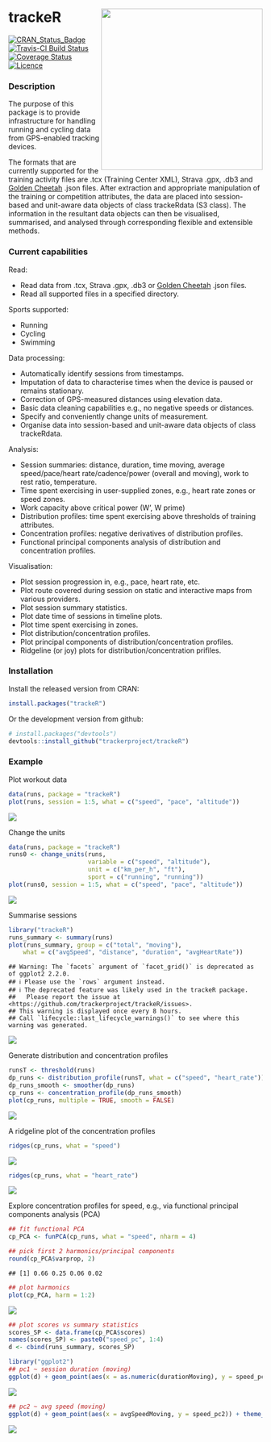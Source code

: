 
# trackeR <img src="README_files/hex_trackeR.svg" width="320" align="right">

[![CRAN_Status_Badge](http://www.r-pkg.org/badges/version/trackeR)](https://cran.r-project.org/package=trackeR)
[![Travis-CI Build
Status](https://travis-ci.org/trackerproject/trackeR.svg?branch=master)](https://travis-ci.org/trackerproject/trackeR)
[![Coverage
Status](https://coveralls.io/repos/github/trackerproject/trackeR/badge.svg?branch=master)](https://coveralls.io/github/trackerproject/trackeR?branch=master)
[![Licence](https://img.shields.io/badge/licence-GPL--3-blue.svg)](https://www.gnu.org/licenses/gpl-3.0.en.html)

### Description

The purpose of this package is to provide infrastructure for handling
running and cycling data from GPS-enabled tracking devices.

The formats that are currently supported for the training activity files
are .tcx (Training Center XML), Strava .gpx, .db3 and [Golden
Cheetah](http://goldencheetah.org) .json files. After extraction and
appropriate manipulation of the training or competition attributes, the
data are placed into session-based and unit-aware data objects of class
trackeRdata (S3 class). The information in the resultant data objects
can then be visualised, summarised, and analysed through corresponding
flexible and extensible methods.

### Current capabilities

Read:

- Read data from .tcx, Strava .gpx, .db3 or [Golden
  Cheetah](http://goldencheetah.org) .json files.
- Read all supported files in a specified directory.

Sports supported:

- Running
- Cycling
- Swimming

Data processing:

- Automatically identify sessions from timestamps.
- Imputation of data to characterise times when the device is paused or
  remains stationary.
- Correction of GPS-measured distances using elevation data.
- Basic data cleaning capabilities e.g., no negative speeds or
  distances.
- Specify and conveniently change units of measurement.
- Organise data into session-based and unit-aware data objects of class
  trackeRdata.

Analysis:

- Session summaries: distance, duration, time moving, average
  speed/pace/heart rate/cadence/power (overall and moving), work to rest
  ratio, temperature.
- Time spent exercising in user-supplied zones, e.g., heart rate zones
  or speed zones.
- Work capacity above critical power (W’, W prime)
- Distribution profiles: time spent exercising above thresholds of
  training attributes.
- Concentration profiles: negative derivatives of distribution profiles.
- Functional principal components analysis of distribution and
  concentration profiles.

Visualisation:

- Plot session progression in, e.g., pace, heart rate, etc.
- Plot route covered during session on static and interactive maps from
  various providers.
- Plot session summary statistics.
- Plot date time of sessions in timeline plots.
- Plot time spent exercising in zones.
- Plot distribution/concentration profiles.
- Plot principal components of distribution/concentration profiles.
- Ridgeline (or joy) plots for distribution/concentration prifiles.

### Installation

Install the released version from CRAN:

``` r
install.packages("trackeR")
```

Or the development version from github:

``` r
# install.packages("devtools")
devtools::install_github("trackerproject/trackeR")
```

### Example

Plot workout data

``` r
data(runs, package = "trackeR")
plot(runs, session = 1:5, what = c("speed", "pace", "altitude"))
```

![](README_files/figure-gfm/plots-1.png)<!-- -->

Change the units

``` r
data(runs, package = "trackeR")
runs0 <- change_units(runs,
                      variable = c("speed", "altitude"),
                      unit = c("km_per_h", "ft"),
                      sport = c("running", "running"))
plot(runs0, session = 1:5, what = c("speed", "pace", "altitude"))
```

![](README_files/figure-gfm/plots_new-1.png)<!-- -->

Summarise sessions

``` r
library("trackeR")
runs_summary <- summary(runs)
plot(runs_summary, group = c("total", "moving"),
    what = c("avgSpeed", "distance", "duration", "avgHeartRate"))
```

    ## Warning: The `facets` argument of `facet_grid()` is deprecated as of ggplot2 2.2.0.
    ## ℹ Please use the `rows` argument instead.
    ## ℹ The deprecated feature was likely used in the trackeR package.
    ##   Please report the issue at <https://github.com/trackerproject/trackeR/issues>.
    ## This warning is displayed once every 8 hours.
    ## Call `lifecycle::last_lifecycle_warnings()` to see where this warning was generated.

![](README_files/figure-gfm/summary-1.png)<!-- -->

Generate distribution and concentration profiles

``` r
runsT <- threshold(runs)
dp_runs <- distribution_profile(runsT, what = c("speed", "heart_rate"))
dp_runs_smooth <- smoother(dp_runs)
cp_runs <- concentration_profile(dp_runs_smooth)
plot(cp_runs, multiple = TRUE, smooth = FALSE)
```

![](README_files/figure-gfm/cprofile-1.png)<!-- -->

A ridgeline plot of the concentration profiles

``` r
ridges(cp_runs, what = "speed")
```

![](README_files/figure-gfm/cprofile-ridges-1.png)<!-- -->

``` r
ridges(cp_runs, what = "heart_rate")
```

![](README_files/figure-gfm/cprofile-ridges-hr-1.png)<!-- -->

Explore concentration profiles for speed, e.g., via functional principal
components analysis (PCA)

``` r
## fit functional PCA
cp_PCA <- funPCA(cp_runs, what = "speed", nharm = 4)

## pick first 2 harmonics/principal components
round(cp_PCA$varprop, 2)
```

    ## [1] 0.66 0.25 0.06 0.02

``` r
## plot harmonics
plot(cp_PCA, harm = 1:2)
```

![](README_files/figure-gfm/funPCA-1.png)<!-- -->

``` r
## plot scores vs summary statistics
scores_SP <- data.frame(cp_PCA$scores)
names(scores_SP) <- paste0("speed_pc", 1:4)
d <- cbind(runs_summary, scores_SP)

library("ggplot2")
## pc1 ~ session duration (moving)
ggplot(d) + geom_point(aes(x = as.numeric(durationMoving), y = speed_pc1)) + theme_bw()
```

![](README_files/figure-gfm/scores-1.png)<!-- -->

``` r
## pc2 ~ avg speed (moving)
ggplot(d) + geom_point(aes(x = avgSpeedMoving, y = speed_pc2)) + theme_bw()
```

![](README_files/figure-gfm/scores-2.png)<!-- -->

